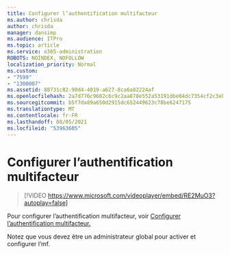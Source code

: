```yaml
---
title: Configurer l’authentification multifacteur
ms.author: chrisda
author: chrisda
manager: dansimp
ms.audience: ITPro
ms.topic: article
ms.service: o365-administration
ROBOTS: NOINDEX, NOFOLLOW
localization_priority: Normal
ms.custom:
- "7599"
- "1300007"
ms.assetid: 88731c82-90d4-4019-a627-8ca6a82224af
ms.openlocfilehash: 2a7d776c9682c6c9c2aa878e552a53191dbe04dc7354cf2c3ebb9600f1fe399c
ms.sourcegitcommit: b5f7da89a650d2915dc652449623c78be6247175
ms.translationtype: MT
ms.contentlocale: fr-FR
ms.lasthandoff: 08/05/2021
ms.locfileid: "53963605"
---
```

# <a name="configure-mfa"></a>Configurer l’authentification multifacteur

> [!VIDEO https://www.microsoft.com/videoplayer/embed/RE2MuO3?autoplay=false]

Pour configurer l’authentification multifacteur, voir [Configurer l’authentification multifacteur.](https://docs.microsoft.com/microsoft-365/admin/security-and-compliance/set-up-multi-factor-authentication)

Notez que vous devez être un administrateur global pour activer et configurer l’mf.

